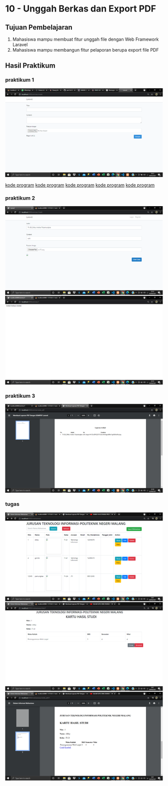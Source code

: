 # 10 - Unggah Berkas dan Export PDF


## Tujuan Pembelajaran

1. Mahasiswa mampu membuat fitur unggah file dengan Web Framework Laravel
2. Mahasiswa mampu membangun fitur pelaporan berupa export file PDF


## Hasil Praktikum

### praktikum 1


![contoh gambar](img/src46.png)




[kode program](../../src/10_EXPORT/2021_05_04_115141_create_articles_table.php)
[kode program](../../src/10_EXPORT/Article.php)
[kode program](../../src/10_EXPORT/ArticleController.php)
[kode program](../../src/10_EXPORT/create,blade.php)
[kode program](../../src/10_EXPORT/web.php)


### praktikum 2

![contoh gambar](img/src59.png)
![contoh gambar](img/src60.png)




### praktikum 3

![contoh gambar](img/src61.png)

### tugas

![contoh gambar](img/src64.png)
![contoh gambar](img/src62.png)
![contoh gambar](img/src63.png)







